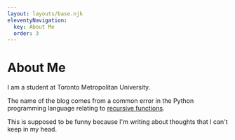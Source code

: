 ```yaml
---
layout: layouts/base.njk
eleventyNavigation:
  key: About Me
  order: 3
---
```

# About Me

I am a student at Toronto Metropolitan University.

The name of the blog comes from a common error in the Python programming language relating to [recursive functions](https://en.wikipedia.org/wiki/Recursion#In_computer_science).  

This is supposed to be funny because I'm writing about thoughts that I can't keep in my head.